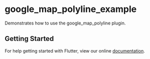# google_map_polyline_example

Demonstrates how to use the google_map_polyline plugin.

## Getting Started

For help getting started with Flutter, view our online
[documentation](https://flutter.io/).
